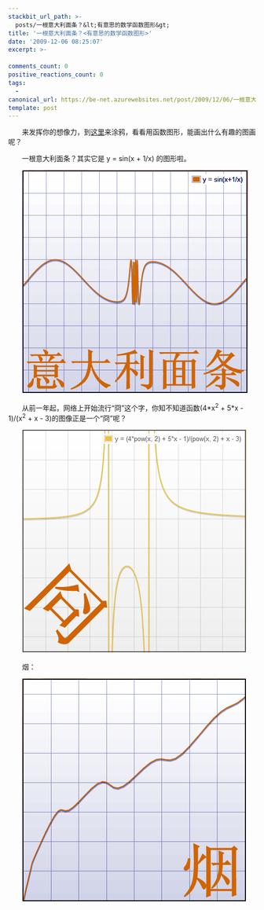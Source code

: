 ```yaml
---
stackbit_url_path: >-
  posts/一根意大利面条？&lt;有意思的数学函数图形&gt;
title: '一根意大利面条？<有意思的数学函数图形>'
date: '2009-12-06 08:25:07'
excerpt: >-
  
comments_count: 0
positive_reactions_count: 0
tags: 
  - 
canonical_url: https://be-net.azurewebsites.net/post/2009/12/06/一根意大利面条？&lt;有意思的数学函数图形&gt;
template: post
---
```

<div style="text-indent: 2em"><p>来发挥你的想像力，到<a title="函数图形涂鸦板" target="_blank" href="http://www.myfootprints.cn/tools/9_OnlineFunctionGraph.asp">这里</a>来涂鸦，看看用函数图形，能画出什么有趣的图画呢？</p><p>一根意大利面条？其实它是 y = sin(x + 1/x) 的图形啦。</p><p><a target="_blank" href="http://www.myfootprints.cn/tools/9_OnlineFunctionGraph.asp?functions=sin(x%2B1/x)"><img alt="意大利面条？" onload="ResizeImage(this,520)" src="https://raw.githubusercontent.com/Jeff-Tian/blogengine.net/master/Source/BlogEngine/BlogEngine.NET/App_Data/files/image_384.png"></a></p><p>从前一年起，网络上开始流行“冏”这个字，你知不知道函数(4*x<sup>2</sup>&nbsp;+ 5*x - 1)/(x<sup>2</sup> + x - 3)的图像正是一个“冏”呢？</p><p><span style="background-color: rgb(255,255,255)" class="Apple-style-span"><a target="_blank" href="http://www.myfootprints.cn/tools/9_OnlineFunctionGraph.asp?functions=(4*pow(x%2C%202)%20%2B%205*x%20-%201)%2F(pow(x%2C%202)%20%2B%20x%20-%203)%3B&amp;minOfx=-10&amp;maxOfx=10&amp;minOfy=-5&amp;maxOfy=10"><img title="" alt="" onload="ResizeImage(this,520)" src="https://raw.githubusercontent.com/Jeff-Tian/blogengine.net/master/Source/BlogEngine/BlogEngine.NET/App_Data/files/image_385.png"></a></span></p><p><span style="background-color: rgb(255,255,255)" class="Apple-style-span">烟：</span></p><p><span style="background-color: rgb(255,255,255)" class="Apple-style-span"><a target="_blank" href="http://www.myfootprints.cn/tools/9_OnlineFunctionGraph.asp?functions=%7B%0Ax%20%3D%200.5*pow(t%2C%201.5)%20%2B%200.2*sin(0.5*t)%20%2B%20sin(t)%3B%20%0Ay%20%3D%200.5*t%20%2B%201.5*sin(0.2*t)%20%2B%200.5*sin(t)%0A%7D&amp;minOfx=0&amp;maxOfx=80&amp;minOfy=0&amp;maxOfy=15&amp;minOft=-10*PI&amp;maxOft=10*PI"><img title="" alt="" onload="ResizeImage(this,520)" src="https://raw.githubusercontent.com/Jeff-Tian/blogengine.net/master/Source/BlogEngine/BlogEngine.NET/App_Data/files/image_386.png"></a></span></p></div><p>&nbsp;</p>